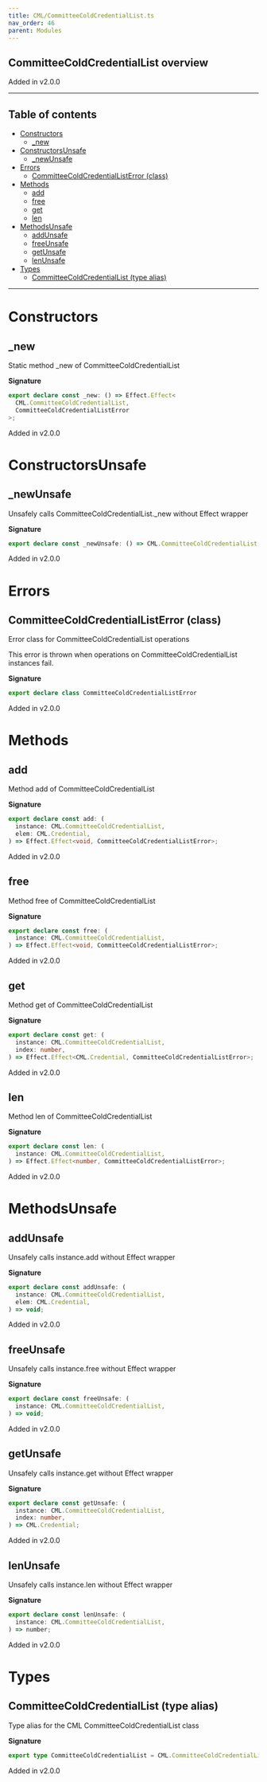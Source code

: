 ```yaml
---
title: CML/CommitteeColdCredentialList.ts
nav_order: 46
parent: Modules
---
```


## CommitteeColdCredentialList overview

Added in v2.0.0

---

<h2 class="text-delta">Table of contents</h2>

- [Constructors](#constructors)
  - [\_new](#_new)
- [ConstructorsUnsafe](#constructorsunsafe)
  - [\_newUnsafe](#_newunsafe)
- [Errors](#errors)
  - [CommitteeColdCredentialListError (class)](#committeecoldcredentiallisterror-class)
- [Methods](#methods)
  - [add](#add)
  - [free](#free)
  - [get](#get)
  - [len](#len)
- [MethodsUnsafe](#methodsunsafe)
  - [addUnsafe](#addunsafe)
  - [freeUnsafe](#freeunsafe)
  - [getUnsafe](#getunsafe)
  - [lenUnsafe](#lenunsafe)
- [Types](#types)
  - [CommitteeColdCredentialList (type alias)](#committeecoldcredentiallist-type-alias)

---

# Constructors

## \_new

Static method \_new of CommitteeColdCredentialList

**Signature**

```ts
export declare const _new: () => Effect.Effect<
  CML.CommitteeColdCredentialList,
  CommitteeColdCredentialListError
>;
```

Added in v2.0.0

# ConstructorsUnsafe

## \_newUnsafe

Unsafely calls CommitteeColdCredentialList.\_new without Effect wrapper

**Signature**

```ts
export declare const _newUnsafe: () => CML.CommitteeColdCredentialList;
```

Added in v2.0.0

# Errors

## CommitteeColdCredentialListError (class)

Error class for CommitteeColdCredentialList operations

This error is thrown when operations on CommitteeColdCredentialList instances fail.

**Signature**

```ts
export declare class CommitteeColdCredentialListError
```

Added in v2.0.0

# Methods

## add

Method add of CommitteeColdCredentialList

**Signature**

```ts
export declare const add: (
  instance: CML.CommitteeColdCredentialList,
  elem: CML.Credential,
) => Effect.Effect<void, CommitteeColdCredentialListError>;
```

Added in v2.0.0

## free

Method free of CommitteeColdCredentialList

**Signature**

```ts
export declare const free: (
  instance: CML.CommitteeColdCredentialList,
) => Effect.Effect<void, CommitteeColdCredentialListError>;
```

Added in v2.0.0

## get

Method get of CommitteeColdCredentialList

**Signature**

```ts
export declare const get: (
  instance: CML.CommitteeColdCredentialList,
  index: number,
) => Effect.Effect<CML.Credential, CommitteeColdCredentialListError>;
```

Added in v2.0.0

## len

Method len of CommitteeColdCredentialList

**Signature**

```ts
export declare const len: (
  instance: CML.CommitteeColdCredentialList,
) => Effect.Effect<number, CommitteeColdCredentialListError>;
```

Added in v2.0.0

# MethodsUnsafe

## addUnsafe

Unsafely calls instance.add without Effect wrapper

**Signature**

```ts
export declare const addUnsafe: (
  instance: CML.CommitteeColdCredentialList,
  elem: CML.Credential,
) => void;
```

Added in v2.0.0

## freeUnsafe

Unsafely calls instance.free without Effect wrapper

**Signature**

```ts
export declare const freeUnsafe: (
  instance: CML.CommitteeColdCredentialList,
) => void;
```

Added in v2.0.0

## getUnsafe

Unsafely calls instance.get without Effect wrapper

**Signature**

```ts
export declare const getUnsafe: (
  instance: CML.CommitteeColdCredentialList,
  index: number,
) => CML.Credential;
```

Added in v2.0.0

## lenUnsafe

Unsafely calls instance.len without Effect wrapper

**Signature**

```ts
export declare const lenUnsafe: (
  instance: CML.CommitteeColdCredentialList,
) => number;
```

Added in v2.0.0

# Types

## CommitteeColdCredentialList (type alias)

Type alias for the CML CommitteeColdCredentialList class

**Signature**

```ts
export type CommitteeColdCredentialList = CML.CommitteeColdCredentialList;
```

Added in v2.0.0
